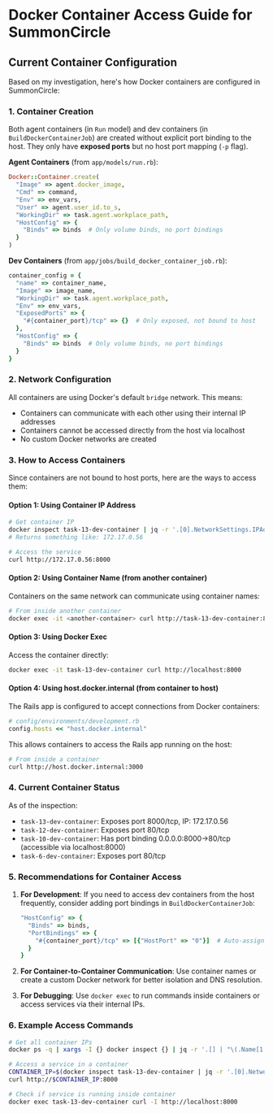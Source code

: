 # Docker Container Access Guide for SummonCircle

## Current Container Configuration

Based on my investigation, here's how Docker containers are configured in SummonCircle:

### 1. Container Creation

Both agent containers (in `Run` model) and dev containers (in `BuildDockerContainerJob`) are created without explicit port binding to the host. They only have **exposed ports** but no host port mapping (`-p` flag).

**Agent Containers** (from `app/models/run.rb`):
```ruby
Docker::Container.create(
  "Image" => agent.docker_image,
  "Cmd" => command,
  "Env" => env_vars,
  "User" => agent.user_id.to_s,
  "WorkingDir" => task.agent.workplace_path,
  "HostConfig" => {
    "Binds" => binds  # Only volume binds, no port bindings
  }
)
```

**Dev Containers** (from `app/jobs/build_docker_container_job.rb`):
```ruby
container_config = {
  "name" => container_name,
  "Image" => image_name,
  "WorkingDir" => task.agent.workplace_path,
  "Env" => env_vars,
  "ExposedPorts" => {
    "#{container_port}/tcp" => {}  # Only exposed, not bound to host
  },
  "HostConfig" => {
    "Binds" => binds  # Only volume binds, no port bindings
  }
}
```

### 2. Network Configuration

All containers are using Docker's default `bridge` network. This means:
- Containers can communicate with each other using their internal IP addresses
- Containers cannot be accessed directly from the host via localhost
- No custom Docker networks are created

### 3. How to Access Containers

Since containers are not bound to host ports, here are the ways to access them:

#### Option 1: Using Container IP Address
```bash
# Get container IP
docker inspect task-13-dev-container | jq -r '.[0].NetworkSettings.IPAddress'
# Returns something like: 172.17.0.56

# Access the service
curl http://172.17.0.56:8000
```

#### Option 2: Using Container Name (from another container)
Containers on the same network can communicate using container names:
```bash
# From inside another container
docker exec -it <another-container> curl http://task-13-dev-container:8000
```

#### Option 3: Using Docker Exec
Access the container directly:
```bash
docker exec -it task-13-dev-container curl http://localhost:8000
```

#### Option 4: Using host.docker.internal (from container to host)
The Rails app is configured to accept connections from Docker containers:
```ruby
# config/environments/development.rb
config.hosts << "host.docker.internal"
```

This allows containers to access the Rails app running on the host:
```bash
# From inside a container
curl http://host.docker.internal:3000
```

### 4. Current Container Status

As of the inspection:
- `task-13-dev-container`: Exposes port 8000/tcp, IP: 172.17.0.56
- `task-12-dev-container`: Exposes port 80/tcp
- `task-10-dev-container`: Has port binding 0.0.0.0:8000->80/tcp (accessible via localhost:8000)
- `task-6-dev-container`: Exposes port 80/tcp

### 5. Recommendations for Container Access

1. **For Development**: If you need to access dev containers from the host frequently, consider adding port bindings in `BuildDockerContainerJob`:
   ```ruby
   "HostConfig" => {
     "Binds" => binds,
     "PortBindings" => {
       "#{container_port}/tcp" => [{"HostPort" => "0"}]  # Auto-assign host port
     }
   }
   ```

2. **For Container-to-Container Communication**: Use container names or create a custom Docker network for better isolation and DNS resolution.

3. **For Debugging**: Use `docker exec` to run commands inside containers or access services via their internal IPs.

### 6. Example Access Commands

```bash
# Get all container IPs
docker ps -q | xargs -I {} docker inspect {} | jq -r '.[] | "\(.Name[1:]) - \(.NetworkSettings.IPAddress)"'

# Access a service in a container
CONTAINER_IP=$(docker inspect task-13-dev-container | jq -r '.[0].NetworkSettings.IPAddress')
curl http://$CONTAINER_IP:8000

# Check if service is running inside container
docker exec task-13-dev-container curl -I http://localhost:8000
```